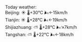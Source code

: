 Today weather:  
Beijing: ☀️   🌡️+30°C 🌬️←15km/h  
Tianjin: ☀️   🌡️+28°C 🌬️←19km/h  
Shijiazhuang: ⛅️  🌡️+28°C 🌬️↘7km/h  
Tangshan: ⛅️  🌡️+22°C 🌬️←18km/h  
